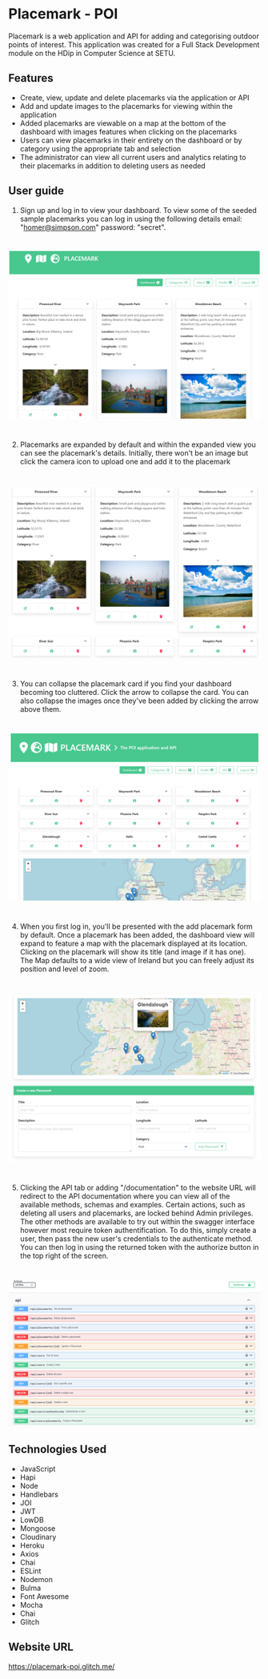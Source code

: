 # Placemark - POI

Placemark is a web application and API for adding and categorising outdoor points of interest.
This application was created for a Full Stack Development module on the HDip in Computer Science at SETU.

## Features

- Create, view, update and delete placemarks via the application or API
- Add and update images to the placemarks for viewing within the application
- Added placemarks are viewable on a map at the bottom of the dashboard with images features when clicking on the placemarks
- Users can view placemarks in their entirety on the dashboard or by category using the appropriate tab and selection
- The administrator can view all current users and analytics relating to their placemarks in addition to deleting users as needed

## User guide
1.  Sign up and log in to view your dashboard. To view some of the seeded sample placemarks you can log in using the following details
email: "homer@simpson.com" password: "secret".
#
![](https://github.com/chipspeak/placemark/blob/main/assets/dashboard.png)
#
2.  Placemarks are expanded by default and within the expanded view you can see the placemark's details. Initially, there won't be an image but click the camera icon to upload one and add it to the placemark
#
![](https://github.com/chipspeak/placemark/blob/main/assets/expanded-view.png)
#
3.  You can collapse the placemark card if you find your dashboard becoming too cluttered. Click the arrow to collapse the card. You can also collapse the images once they've been added by clicking the arrow above them.
#
![](https://github.com/chipspeak/placemark/blob/main/assets/collapsed-view.png)
#
4.  When you first log in, you'll be presented with the add placemark form by default. Once a placemark has been added, the dashboard view will expand to feature a map with the placemark displayed at its location.
Clicking on the placemark will show its title (and image if it has one). The Map defaults to a wide view of Ireland but you can freely adjust its position and level of zoom.
#
![](https://github.com/chipspeak/placemark/blob/main/assets/map-and-add.png)
#
5. Clicking the API tab or adding "/documentation" to the website URL will redirect to the API documentation where you can view all of the available methods, schemas and examples.
Certain actions, such as deleting all users and placemarks, are locked behind Admin privileges. The other methods are available to try out within the swagger interface however most require token authentification.
To do this, simply create a user, then pass the new user's credentials to the authenticate method. You can then log in using the returned token with the authorize button in the top right of the screen.
#
![](https://github.com/chipspeak/placemark/blob/main/assets/api.png)

## Technologies Used

-  JavaScript
-  Hapi
-  Node
-  Handlebars
-  JOI
-  JWT
-  LowDB
-  Mongoose
-  Cloudinary
-  Heroku
-  Axios
-  Chai
-  ESLint
-  Nodemon
-  Bulma
-  Font Awesome
-  Mocha
-  Chai
-  Glitch

## Website URL

https://placemark-poi.glitch.me/
#
